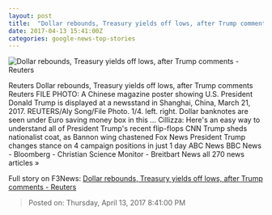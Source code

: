```yaml
---
layout: post
title:  "Dollar rebounds, Treasury yields off lows, after Trump comments - Reuters"
date: 2017-04-13 15:41:00Z
categories: google-news-top-stories
---
```


![Dollar rebounds, Treasury yields off lows, after Trump comments - Reuters](http://s4.reutersmedia.net/resources/r/?m=02&d=20170413&t=2&i=1180512622&w=&fh=545px&fw=&ll=&pl=&sq=&r=LYNXMPED3C0RX)

Reuters Dollar rebounds, Treasury yields off lows, after Trump comments Reuters FILE PHOTO: A Chinese magazine poster showing U.S. President Donald Trump is displayed at a newsstand in Shanghai, China, March 21, 2017. REUTERS/Aly Song/File Photo. 1/4. left. right. Dollar banknotes are seen under Euro saving money box in this ... Cillizza: Here's an easy way to understand all of President Trump's recent flip-flops CNN Trump sheds nationalist coat, as Bannon wing chastened Fox News President Trump changes stance on 4 campaign positions in just 1 day ABC News BBC News - Bloomberg - Christian Science Monitor - Breitbart News all 270 news articles »


Full story on F3News: [Dollar rebounds, Treasury yields off lows, after Trump comments - Reuters](http://www.f3nws.com/n/ZNGRhE)

> Posted on: Thursday, April 13, 2017 8:41:00 PM
